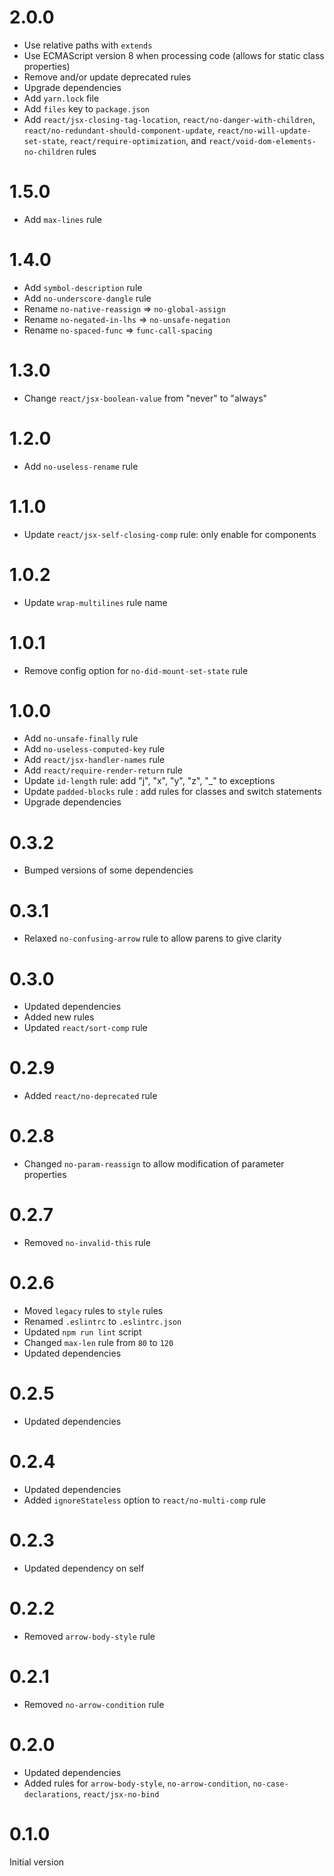 # 2.0.0

* Use relative paths with `extends`
* Use ECMAScript version 8 when processing code (allows for static class properties)
* Remove and/or update deprecated rules
* Upgrade dependencies
* Add `yarn.lock` file
* Add `files` key to `package.json`
* Add `react/jsx-closing-tag-location`, `react/no-danger-with-children`, `react/no-redundant-should-component-update`, `react/no-will-update-set-state`, `react/require-optimization`, and `react/void-dom-elements-no-children` rules

# 1.5.0

* Add `max-lines` rule

# 1.4.0

* Add `symbol-description` rule
* Add `no-underscore-dangle` rule
* Rename `no-native-reassign` => `no-global-assign`
* Rename `no-negated-in-lhs` => `no-unsafe-negation`
* Rename `no-spaced-func` => `func-call-spacing`

# 1.3.0

* Change `react/jsx-boolean-value` from "never" to "always"

# 1.2.0

* Add `no-useless-rename` rule

# 1.1.0

* Update `react/jsx-self-closing-comp` rule: only enable for components

# 1.0.2

* Update `wrap-multilines` rule name

# 1.0.1

* Remove config option for `no-did-mount-set-state` rule

# 1.0.0

* Add `no-unsafe-finally` rule
* Add `no-useless-computed-key` rule
* Add `react/jsx-handler-names` rule
* Add `react/require-render-return` rule
* Update `id-length` rule: add "j", "x", "y", "z", "_" to exceptions
* Update `padded-blocks` rule : add rules for classes and switch statements
* Upgrade dependencies

# 0.3.2

* Bumped versions of some dependencies

# 0.3.1

* Relaxed `no-confusing-arrow` rule to allow parens to give clarity

# 0.3.0

* Updated dependencies
* Added new rules
* Updated `react/sort-comp` rule

# 0.2.9

* Added `react/no-deprecated` rule

# 0.2.8

* Changed `no-param-reassign` to allow modification of parameter properties

# 0.2.7

* Removed `no-invalid-this` rule

# 0.2.6

* Moved `legacy` rules to `style` rules
* Renamed `.eslintrc` to `.eslintrc.json`
* Updated `npm run lint` script
* Changed `max-len` rule from `80` to `120`
* Updated dependencies

# 0.2.5

* Updated dependencies

# 0.2.4

* Updated dependencies
* Added `ignoreStateless` option to `react/no-multi-comp` rule

# 0.2.3

* Updated dependency on self

# 0.2.2

* Removed `arrow-body-style` rule

# 0.2.1

* Removed `no-arrow-condition` rule

# 0.2.0

* Updated dependencies
* Added rules for `arrow-body-style`, `no-arrow-condition`, `no-case-declarations`, `react/jsx-no-bind`

# 0.1.0

Initial version
